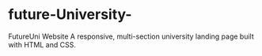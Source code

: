 # future-University-
FutureUni Website A responsive, multi-section university landing page built with HTML and CSS.
